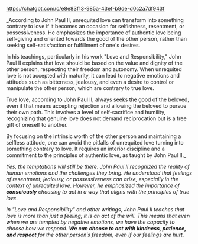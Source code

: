 https://chatgpt.com/c/e8e83f13-985a-43ef-b9de-d0c2a7df943f

\_According to John Paul II, unrequited love can transform into something contrary to love if it becomes an occasion for selfishness, resentment, or possessiveness. He emphasizes the importance of authentic love being self-giving and oriented towards the good of the other person, rather than seeking self-satisfaction or fulfillment of one's desires.

In his teachings, particularly in his work "Love and Responsibility," John Paul II explains that love should be based on the value and dignity of the other person, respecting their freedom and autonomy. When unrequited love is not accepted with maturity, it can lead to negative emotions and attitudes such as bitterness, jealousy, and even a desire to control or manipulate the other person, which are contrary to true love.

True love, according to John Paul II, always seeks the good of the beloved, even if that means accepting rejection and allowing the beloved to pursue their own path. This involves a level of self-sacrifice and humility, recognizing that genuine love does not demand reciprocation but is a free gift of oneself to another.

By focusing on the intrinsic worth of the other person and maintaining a selfless attitude, one can avoid the pitfalls of unrequited love turning into something contrary to love. It requires an interior discipline and a commitment to the principles of authentic love, as taught by John Paul II.\_

_Yes, the temptations will still be there. John Paul II recognized the reality of human emotions and the challenges they bring. He understood that feelings of resentment, jealousy, or possessiveness can arise, especially in the context of unrequited love. However, he emphasized the importance of **consciously** choosing to act in a way that aligns with the principles of true love._

_In "Love and Responsibility" and other writings, John Paul II teaches that love is more than just a feeling; it is an act of the will. This means that even when we are tempted by negative emotions, we have the capacity to choose how we respond. **We can choose to act with kindness, patience, and respect** for the other person’s freedom, even if our feelings are hurt._
